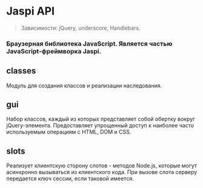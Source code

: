 Jaspi API
=========

> Зависимости: jQuery, underscore, Handlebars.

### Браузерная библиотека JavaScript. Является частью JavaScript-фреймворка Jaspi.

## classes

Модуль для создания классов и реализации наследования.

## gui

Набор классов, каждый из которых представляет собой обертку вокруг jQuery-элемента. Предоставляет упрощенный доступ к наиболее часто используемым операциям с HTML, DOM и CSS.

## slots

Реализует клиентскую сторону слотов - методов Node.js, которые могут асинхронно вызываться из клиентского кода. При вызове слота серверу передается ключ сессии, если таковой имеется.
